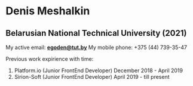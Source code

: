 # Denis Meshalkin

## Belarusian National Technical University (2021)

My active email: **egoden@tut.by**
My mobile phone: +375 (44) 739-35-47

Previous work expirience with time:

1. Platform.io (Junior FrontEnd Developer) December 2018 - April 2019
2. Sirion-Soft (Junior FrontEnd Developer) April 2019 - till present
